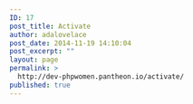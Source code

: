 ```yaml
---
ID: 17
post_title: Activate
author: adalovelace
post_date: 2014-11-19 14:10:04
post_excerpt: ""
layout: page
permalink: >
  http://dev-phpwomen.pantheon.io/activate/
published: true
---
```

